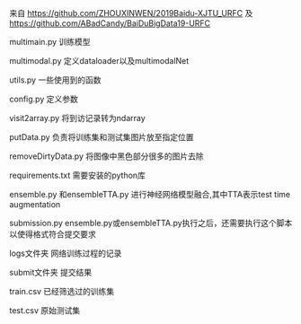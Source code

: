 来自 https://github.com/ZHOUXINWEN/2019Baidu-XJTU_URFC 及 https://github.com/ABadCandy/BaiDuBigData19-URFC

multimain.py 	训练模型

multimodal.py 	定义dataloader以及multimodalNet

utils.py		一些使用到的函数

config.py		定义参数

visit2array.py		将到访记录转为ndarray

putData.py 		负责将训练集和测试集图片放至指定位置

removeDirtyData.py 		将图像中黑色部分很多的图片去除

requirements.txt 	需要安装的python库

ensemble.py 和ensembleTTA.py 	进行神经网络模型融合,其中TTA表示test time augmentation

submission.py 	ensemble.py或ensembleTTA.py执行之后，还需要执行这个脚本以使得格式符合提交要求

logs文件夹 		网络训练过程的记录

submit文件夹	提交结果

train.csv 		已经筛选过的训练集

test.csv  		原始测试集
